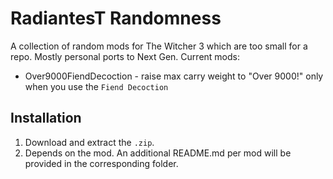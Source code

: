 # RadiantesT Randomness

A collection of random mods for The Witcher 3 which are too small for a repo. Mostly personal ports to Next Gen.
Current mods:
- Over9000FiendDecoction - raise max carry weight to "Over 9000!" only when you use the `Fiend Decoction`
## Installation
1. Download and extract the `.zip`.
2. Depends on the mod. An additional README.md per mod will be provided in the corresponding folder.
